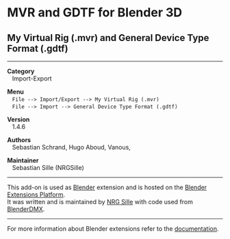 # MVR and GDTF for Blender 3D
## My Virtual Rig (.mvr) and General Device Type Format (.gdtf)


---  


**Category**  
&nbsp;&nbsp; Import-Export  

**Menu**  
&nbsp;&nbsp; `File --> Import/Export --> My Virtual Rig (.mvr)`  
&nbsp;&nbsp; `File --> Import --> General Device Type Format (.gdtf)`  

**Version**  
&nbsp;&nbsp; 1.4.6  

**Authors**  
&nbsp;&nbsp; Sebastian Schrand, Hugo Aboud, Vanous,  

**Maintainer**  
&nbsp;&nbsp; Sebastian Sille (NRGSille)  

---  

This add-on is used as [Blender](https://www.blender.org) extension and is hosted on the [Blender Extensions Platform](https://extensions.blender.org/add-ons/io-scene-max).  
It was written and is maintained by [NRG Sille](https://github.com/nrgsille76) with code used from [BlenderDMX](https://github.com/open-stage/blender-dmx). 
<br>

---

For more information about Blender extensions refer to the [documentation](https://extensions.blender.org/about).
